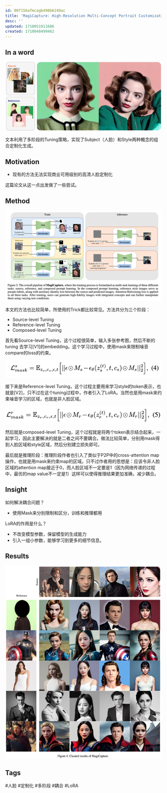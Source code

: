 ```yaml
---
id: 00f156afmcagb498b6249ac
title: 'MagiCapture: High-Resolution Multi-Concept Portrait Customization'
desc: ''
updated: 1710051911686
created: 1710048499462
---
```


## In a word

![图 0](images/bf4a724fdc5a128020325bf21cc055eb9b99dedc14a19f9e8eaae13e24d0e439.png)  


文本利用了多阶段的Tuning策略，实现了Subject（人脸）和Style两种概念的组合定制化生成。


## Motivation

* 现有的方法无法实现商业可用级别的高清人脸定制化

这篇论文从这一点出发做了一些尝试。

## Method

![图 1](images/0d9d8c38c8a2a27c4ee3dd726efc74d86efc27b69344310d6f6752596be5f3e6.png)  


本文的方法也比较简单，所使用的Trick都比较常见。方法共分为三个阶段：
* Source-level Tuning
* Reference-level Tuning
* Composed-level Tuning

首先看Source-level Tuning，这个过程很简单，输入多张参考图，然后不断的tuning 去学习[V1]的embedding。这个学习过程中，使用mask来限制噪音compare的loss的约束。

![图 2](images/7281f0725137c0a66599081a902a110c545fd3eda909e534a0d98523ec625519.png)  


接下来是Reference-level Tuning，这个过程主要用来学习style的token表示，也就是[V2]，只不过在这个tuning过程中，作者引入了LoRA。当然也是用mask来约束噪音学习的区域，也就是非人脸区域。

![图 3](images/22e26ecb0318183ec2e87919769763d247895b9b3e030bbcfaa574533d9610b8.png)  


然后就是composed-level Tuning，这个过程就是将两个token表示结合起来，一起学习，因此主要解决的就是二者之间不要耦合。做法比较简单，分别用mask得到人脸区域和style区域，然后分别建立损失即可。


最后就是推理阶段：推理阶段作者也引入了类似于P2P中的cross-attention map操作，也就是用mask来约束map的区域。只不过作者用的思想是：应该令非人脸区域的attention map接近于0，而人脸区域不一定要是1（因为网络传递的过程中，最优的map value不一定是1）这样可以使得推理结果更加准确，减少耦合。


## Insight

如何解决耦合问题？
* 使用Mask来分别限制和区分，训练和推理都用
  
LoRA的作用是什么？
* 不改变模型参数，保留模型的生成能力
* 引入一组小参数，能够学习到更多的细节信息。





## Results

![图 4](images/854d516807bbc8cecfb1c4ebb7a930f981e5cfac4d5667a5cc06b91d64146940.png)  


## Tags
#人脸 #定制化 #多阶段 #耦合 #LoRA
